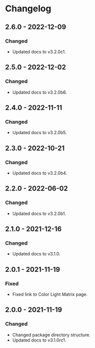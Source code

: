 # Changelog

<!-- refer to https://keepachangelog.com/en/1.0.0/ for guidance -->

## 2.6.0 - 2022-12-09

### Changed
- Updated docs to v3.2.0c1.

## 2.5.0 - 2022-12-02

### Changed
- Updated docs to v3.2.0b6.

## 2.4.0 - 2022-11-11

### Changed
- Updated docs to v3.2.0b5.

## 2.3.0 - 2022-10-21

### Changed
- Updated docs to v3.2.0b4.

## 2.2.0 - 2022-06-02

### Changed
- Updated docs to v3.2.0b1.

## 2.1.0 - 2021-12-16

### Changed
- Updated docs to v3.1.0.

## 2.0.1 - 2021-11-19

### Fixed
- Fixed link to Color Light Matrix page.

## 2.0.0 - 2021-11-19

### Changed
- Changed package directory structure.
- Updated docs to v3.1.0rc1.
